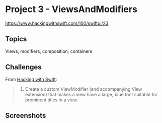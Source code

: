 # Project 3 - ViewsAndModifiers

https://www.hackingwithswift.com/100/swiftui/23

## Topics

Views, modifiers, composition, containers

## Challenges

From [Hacking with Swift](https://www.hackingwithswift.com/books/ios-swiftui/views-and-modifiers-wrap-up):
>1. Create a custom ViewModifier (and accompanying View extension) that makes a view have a large, blue font suitable for prominent titles in a view.

## Screenshots
